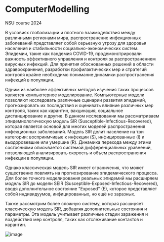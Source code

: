 # ComputerModelling
NSU course 2024

В условиях глобализации и плотного взаимодействия между различными регионами мира, распространение инфекционных заболеваний представляет собой серьезную угрозу для здоровья населения и стабильности социально-экономических систем. Эпидемии, такие как пандемия COVID-19, продемонстрировали важность эффективного управления и контроля за распространением вирусных инфекций. Для принятия обоснованных решений в области здравоохранения, разработки профилактических мер и стратегий контроля крайне необходимо понимание динамики распространения инфекций в популяции.

Одним из наиболее эффективных методов изучения таких процессов является компьютерное моделирование. Компьютерные модели позволяют исследовать различные сценарии развития эпидемий, прогнозировать их последствия и оценивать влияние различных мер контроля, таких как карантин, вакцинация, социальное дистанцирование и другие. В данном исследовании мы рассматриваем эпидемиологическую модель SIR (Susceptible-Infectious-Recovered), которая является основой для многих моделей распространения инфекционных заболеваний.
Модель SIR делит население на три категории: восприимчивые к инфекции (S), инфицированные (I) и выздоровевшие или умершие (R). Динамика перехода между этими состояниями описывается системой дифференциальных уравнений, позволяющей анализировать скорость и объем распространения инфекции в популяции. 

Однако классическая модель SIR имеет ограничения, что может существенно повлиять на прогнозирование эпидемического процесса.
Для более точного моделирования реальных эпидемий мы расширяем модель SIR до модели SEIR (Susceptible-Exposed-Infectious-Recovered), вводя дополнительное состояние "Exposed" (E), которое представляет собой индивидуумов, инфицированных, но ещё не заразных.

Также рассмотрим более сложную систему, которая расширяет классическую модель SIR, добавляя дополнительные состояния и параметры. Эта модель учитывает различные стадии заражения и воздействия мер контроля, таких как отслеживание контактов и карантин.

![image](https://github.com/1Alex4949031/ComputerModelling/assets/91533963/db274678-33fd-43a6-a7cf-12a1842d002c)
